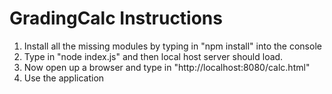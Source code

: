 # GradingCalc Instructions
1. Install all the missing modules by typing in "npm  install" into the console
2. Type in "node index.js" and then local host server should load. 
3. Now open up a browser and type in "http://localhost:8080/calc.html"
4. Use the application
